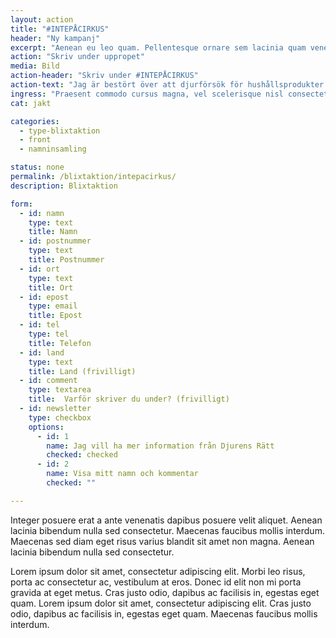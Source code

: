 ```yaml
---
layout: action
title: "#INTEPÅCIRKUS"
header: "Ny kampanj"
excerpt: "Aenean eu leo quam. Pellentesque ornare sem lacinia quam venenatis vestibulum."
action: "Skriv under uppropet"
media: Bild
action-header: "Skriv under #INTEPÅCIRKUS"
action-text: "Jag är bestört över att djurförsök för hushållsprodukter fortfarande är tillåtet i EU. Jag uppmanar EU:s lagstiftare att införa ett heltäckande förbud mot djurförsök för hushållsprodukter, inkluderat dess ingredienser, på samma sätt som det har gjorts för djurförsök för kosmetika."
ingress: "Praesent commodo cursus magna, vel scelerisque nisl consectetur et. Morbi leo risus, porta ac consectetur ac, vestibulum at eros."
cat: jakt

categories:
  - type-blixtaktion
  - front
  - namninsamling

status: none
permalink: /blixtaktion/intepacirkus/
description: Blixtaktion

form:
  - id: namn
    type: text
    title: Namn
  - id: postnummer
    type: text
    title: Postnummer
  - id: ort
    type: text
    title: Ort
  - id: epost
    type: email
    title: Epost
  - id: tel
    type: tel
    title: Telefon
  - id: land
    type: text
    title: Land (frivilligt)
  - id: comment
    type: textarea
    title:  Varför skriver du under? (frivilligt)
  - id: newsletter
    type: checkbox
    options:
      - id: 1
        name: Jag vill ha mer information från Djurens Rätt
        checked: checked
      - id: 2
        name: Visa mitt namn och kommentar
        checked: ""

---
```


Integer posuere erat a ante venenatis dapibus posuere velit aliquet. Aenean lacinia bibendum nulla sed consectetur. Maecenas faucibus mollis interdum. Maecenas sed diam eget risus varius blandit sit amet non magna. Aenean lacinia bibendum nulla sed consectetur.

Lorem ipsum dolor sit amet, consectetur adipiscing elit. Morbi leo risus, porta ac consectetur ac, vestibulum at eros. Donec id elit non mi porta gravida at eget metus. Cras justo odio, dapibus ac facilisis in, egestas eget quam. Lorem ipsum dolor sit amet, consectetur adipiscing elit. Cras justo odio, dapibus ac facilisis in, egestas eget quam. Maecenas faucibus mollis interdum.
